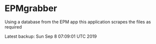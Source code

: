 # EPMgrabber
Using a database from the EPM app this application scrapes the files as required


Latest backup: Sun Sep 8 07:09:01 UTC 2019
